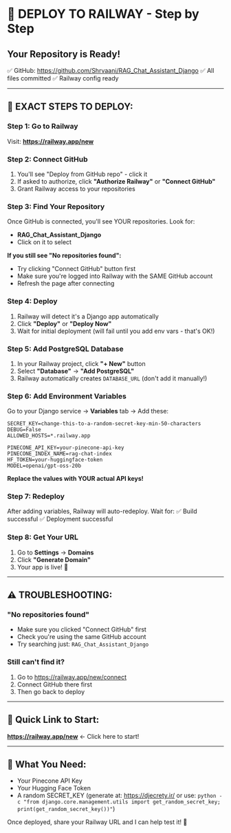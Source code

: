 # 🚀 DEPLOY TO RAILWAY - Step by Step

## Your Repository is Ready!
✅ GitHub: https://github.com/Shrvaani/RAG_Chat_Assistant_Django
✅ All files committed
✅ Railway config ready

---

## 🎯 EXACT STEPS TO DEPLOY:

### Step 1: Go to Railway
Visit: **https://railway.app/new**

### Step 2: Connect GitHub
1. You'll see "Deploy from GitHub repo" - click it
2. If asked to authorize, click **"Authorize Railway"** or **"Connect GitHub"**
3. Grant Railway access to your repositories

### Step 3: Find Your Repository
Once GitHub is connected, you'll see YOUR repositories. Look for:
- **RAG_Chat_Assistant_Django**
- Click on it to select

**If you still see "No repositories found":**
- Try clicking "Connect GitHub" button first
- Make sure you're logged into Railway with the SAME GitHub account
- Refresh the page after connecting

### Step 4: Deploy
1. Railway will detect it's a Django app automatically
2. Click **"Deploy"** or **"Deploy Now"**
3. Wait for initial deployment (will fail until you add env vars - that's OK!)

### Step 5: Add PostgreSQL Database
1. In your Railway project, click **"+ New"** button
2. Select **"Database"** → **"Add PostgreSQL"**
3. Railway automatically creates `DATABASE_URL` (don't add it manually!)

### Step 6: Add Environment Variables
Go to your Django service → **Variables** tab → Add these:

```
SECRET_KEY=change-this-to-a-random-secret-key-min-50-characters
DEBUG=False
ALLOWED_HOSTS=*.railway.app

PINECONE_API_KEY=your-pinecone-api-key
PINECONE_INDEX_NAME=rag-chat-index
HF_TOKEN=your-huggingface-token
MODEL=openai/gpt-oss-20b
```

**Replace the values with YOUR actual API keys!**

### Step 7: Redeploy
After adding variables, Railway will auto-redeploy. Wait for:
✅ Build successful
✅ Deployment successful

### Step 8: Get Your URL
1. Go to **Settings** → **Domains**
2. Click **"Generate Domain"**
3. Your app is live! 🎉

---

## ⚠️ TROUBLESHOOTING:

### "No repositories found"
- Make sure you clicked "Connect GitHub" first
- Check you're using the same GitHub account
- Try searching just: `RAG_Chat_Assistant_Django`

### Still can't find it?
1. Go to https://railway.app/new/connect
2. Connect GitHub there first
3. Then go back to deploy

---

## 🎯 Quick Link to Start:
**https://railway.app/new** ← Click here to start!

---

## 📝 What You Need:
- Your Pinecone API Key  
- Your Hugging Face Token
- A random SECRET_KEY (generate at: https://djecrety.ir/ or use: `python -c "from django.core.management.utils import get_random_secret_key; print(get_random_secret_key())"`)

Once deployed, share your Railway URL and I can help test it! 🚀

